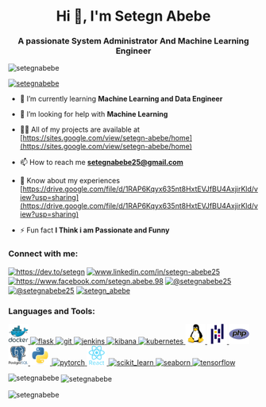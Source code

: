 <h1 align="center">Hi 👋, I'm Setegn Abebe</h1>
<h3 align="center">A passionate System Administrator And Machine Learning Engineer</h3>

<p align="left"> <img src="https://komarev.com/ghpvc/?username=setegnabebe&label=Profile%20views&color=0e75b6&style=flat" alt="setegnabebe" /> </p>

<p align="left"> <a href="https://github.com/ryo-ma/github-profile-trophy"><img src="https://github-profile-trophy.vercel.app/?username=setegnabebe" alt="setegnabebe" /></a> </p>

- 🌱 I’m currently learning **Machine Learning and Data Engineer**

- 🤝 I’m looking for help with **Machine Learning**

- 👨‍💻 All of my projects are available at [https://sites.google.com/view/setegn-abebe/home](https://sites.google.com/view/setegn-abebe/home)

- 📫 How to reach me **setegnabebe25@gmail.com**

- 📄 Know about my experiences [https://drive.google.com/file/d/1RAP6Kqyx635nt8HxtEVJfBU4AxjirKld/view?usp=sharing](https://drive.google.com/file/d/1RAP6Kqyx635nt8HxtEVJfBU4AxjirKld/view?usp=sharing)

- ⚡ Fun fact **I Think i am Passionate and Funny**

<h3 align="left">Connect with me:</h3>
<p align="left">
<a href="https://dev.to/https://dev.to/setegn" target="blank"><img align="center" src="https://raw.githubusercontent.com/rahuldkjain/github-profile-readme-generator/master/src/images/icons/Social/devto.svg" alt="https://dev.to/setegn" height="30" width="40" /></a>
<a href="https://linkedin.com/in/www.linkedin.com/in/setegn-abebe25" target="blank"><img align="center" src="https://raw.githubusercontent.com/rahuldkjain/github-profile-readme-generator/master/src/images/icons/Social/linked-in-alt.svg" alt="www.linkedin.com/in/setegn-abebe25" height="30" width="40" /></a>
<a href="https://fb.com/https://www.facebook.com/setegn.abebe.98" target="blank"><img align="center" src="https://raw.githubusercontent.com/rahuldkjain/github-profile-readme-generator/master/src/images/icons/Social/facebook.svg" alt="https://www.facebook.com/setegn.abebe.98" height="30" width="40" /></a>
<a href="https://medium.com/@setegnabebe25" target="blank"><img align="center" src="https://raw.githubusercontent.com/rahuldkjain/github-profile-readme-generator/master/src/images/icons/Social/medium.svg" alt="@setegnabebe25" height="30" width="40" /></a>
<a href="https://www.hackerrank.com/@setegnabebe25" target="blank"><img align="center" src="https://raw.githubusercontent.com/rahuldkjain/github-profile-readme-generator/master/src/images/icons/Social/hackerrank.svg" alt="@setegnabebe25" height="30" width="40" /></a>
<a href="https://www.leetcode.com/setegn_abebe" target="blank"><img align="center" src="https://raw.githubusercontent.com/rahuldkjain/github-profile-readme-generator/master/src/images/icons/Social/leet-code.svg" alt="setegn_abebe" height="30" width="40" /></a>
</p>

<h3 align="left">Languages and Tools:</h3>
<p align="left"> <a href="https://www.docker.com/" target="_blank" rel="noreferrer"> <img src="https://raw.githubusercontent.com/devicons/devicon/master/icons/docker/docker-original-wordmark.svg" alt="docker" width="40" height="40"/> </a> <a href="https://flask.palletsprojects.com/" target="_blank" rel="noreferrer"> <img src="https://www.vectorlogo.zone/logos/pocoo_flask/pocoo_flask-icon.svg" alt="flask" width="40" height="40"/> </a> <a href="https://git-scm.com/" target="_blank" rel="noreferrer"> <img src="https://www.vectorlogo.zone/logos/git-scm/git-scm-icon.svg" alt="git" width="40" height="40"/> </a> <a href="https://www.jenkins.io" target="_blank" rel="noreferrer"> <img src="https://www.vectorlogo.zone/logos/jenkins/jenkins-icon.svg" alt="jenkins" width="40" height="40"/> </a> <a href="https://www.elastic.co/kibana" target="_blank" rel="noreferrer"> <img src="https://www.vectorlogo.zone/logos/elasticco_kibana/elasticco_kibana-icon.svg" alt="kibana" width="40" height="40"/> </a> <a href="https://kubernetes.io" target="_blank" rel="noreferrer"> <img src="https://www.vectorlogo.zone/logos/kubernetes/kubernetes-icon.svg" alt="kubernetes" width="40" height="40"/> </a> <a href="https://www.linux.org/" target="_blank" rel="noreferrer"> <img src="https://raw.githubusercontent.com/devicons/devicon/master/icons/linux/linux-original.svg" alt="linux" width="40" height="40"/> </a> <a href="https://pandas.pydata.org/" target="_blank" rel="noreferrer"> <img src="https://raw.githubusercontent.com/devicons/devicon/2ae2a900d2f041da66e950e4d48052658d850630/icons/pandas/pandas-original.svg" alt="pandas" width="40" height="40"/> </a> <a href="https://www.php.net" target="_blank" rel="noreferrer"> <img src="https://raw.githubusercontent.com/devicons/devicon/master/icons/php/php-original.svg" alt="php" width="40" height="40"/> </a> <a href="https://www.postgresql.org" target="_blank" rel="noreferrer"> <img src="https://raw.githubusercontent.com/devicons/devicon/master/icons/postgresql/postgresql-original-wordmark.svg" alt="postgresql" width="40" height="40"/> </a> <a href="https://www.python.org" target="_blank" rel="noreferrer"> <img src="https://raw.githubusercontent.com/devicons/devicon/master/icons/python/python-original.svg" alt="python" width="40" height="40"/> </a> <a href="https://pytorch.org/" target="_blank" rel="noreferrer"> <img src="https://www.vectorlogo.zone/logos/pytorch/pytorch-icon.svg" alt="pytorch" width="40" height="40"/> </a> <a href="https://reactjs.org/" target="_blank" rel="noreferrer"> <img src="https://raw.githubusercontent.com/devicons/devicon/master/icons/react/react-original-wordmark.svg" alt="react" width="40" height="40"/> </a> <a href="https://scikit-learn.org/" target="_blank" rel="noreferrer"> <img src="https://upload.wikimedia.org/wikipedia/commons/0/05/Scikit_learn_logo_small.svg" alt="scikit_learn" width="40" height="40"/> </a> <a href="https://seaborn.pydata.org/" target="_blank" rel="noreferrer"> <img src="https://seaborn.pydata.org/_images/logo-mark-lightbg.svg" alt="seaborn" width="40" height="40"/> </a> <a href="https://www.tensorflow.org" target="_blank" rel="noreferrer"> <img src="https://www.vectorlogo.zone/logos/tensorflow/tensorflow-icon.svg" alt="tensorflow" width="40" height="40"/> </a> </p>

<p><img align="left" src="https://github-readme-stats.vercel.app/api/top-langs?username=setegnabebe&show_icons=true&locale=en&layout=compact" alt="setegnabebe" /></p>

<p>&nbsp;<img align="center" src="https://github-readme-stats.vercel.app/api?username=setegnabebe&show_icons=true&locale=en" alt="setegnabebe" /></p>

<p><img align="center" src="https://github-readme-streak-stats.herokuapp.com/?user=setegnabebe&" alt="setegnabebe" /></p>
